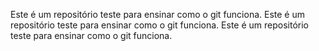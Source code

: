Este é um repositório teste para ensinar como o git funciona.
Este é um repositório teste para ensinar como o git funciona.
Este é um repositório teste para ensinar como o git funciona.


